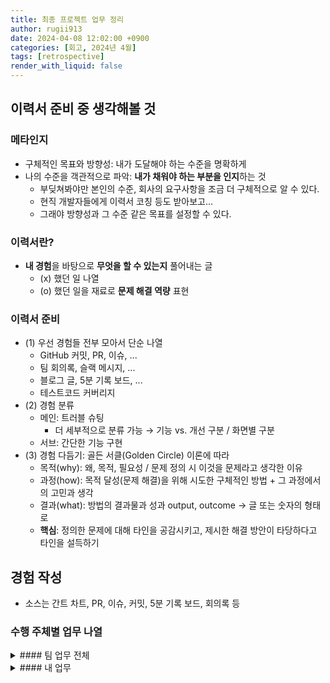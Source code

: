 ```yaml
---
title: 최종 프로젝트 업무 정리
author: rugii913
date: 2024-04-08 12:02:00 +0900
categories: [회고, 2024년 4월]
tags: [retrospective]
render_with_liquid: false
---
```


## 이력서 준비 중 생각해볼 것
### 메타인지
- 구체적인 목표와 방향성: 내가 도달해야 하는 수준을 명확하게
- 나의 수준을 객관적으로 파악: **내가 채워야 하는 부분을 인지**하는 것
  - 부딪쳐봐야만 본인의 수준, 회사의 요구사항을 조금 더 구체적으로 알 수 있다.
  - 현직 개발자들에게 이력서 코칭 등도 받아보고...
  - 그래야 방향성과 그 수준 같은 목표를 설정할 수 있다.
### 이력서란?
- **내 경험**을 바탕으로 **무엇을 할 수 있는지** 풀어내는 글
  - (x) 했던 일 나열
  - (o) 했던 일을 재료로 **문제 해결 역량** 표현
### 이력서 준비
- (1) 우선 경험들 전부 모아서 단순 나열
  - GitHub 커밋, PR, 이슈, ...
  - 팀 회의록, 슬랙 메시지, ...
  - 블로그 글, 5분 기록 보드, ...
  - 테스트코드 커버리지
- (2) 경험 분류
  - 메인: 트러블 슈팅
    - 더 세부적으로 분류 가능 → 기능 vs. 개선 구분 / 화면별 구분
  - 서브: 간단한 기능 구현
- (3) 경험 다듬기: 골든 서클(Golden Circle) 이론에 따라
  - 목적(why): 왜, 목적, 필요성 / 문제 정의 시 이것을 문제라고 생각한 이유
  - 과정(how): 목적 달성(문제 해결)을 위해 시도한 구체적인 방법 + 그 과정에서의 고민과 생각
  - 결과(what): 방법의 결과물과 성과 output, outcome → 글 또는 숫자의 형태로
  - **핵심**: 정의한 문제에 대해 타인을 공감시키고, 제시한 해결 방안이 타당하다고 타인을 설득하기

## 경험 작성
- 소스는 간트 차트, PR, 이슈, 커밋, 5분 기록 보드, 회의록 등

### 수행 주체별 업무 나열
<details>
<summary>
#### 팀 업무 전체
</summary>
<div markdown="1">
- 서비스 초기 기획 관련(공통)
  - 주제 선정
  - 정책 협의
  - 와이어프레임 작성
  - API 명세 작성
  - ERD 작성
- 서비스 중간 기획 관련
  - 추가 기능 협의(공통)
  - WBS 구성, 요구사항 명세서, 간트 차트(곽)
  - 리포지토리 리드미 작성(공통)
- 기본 CRUD API
  - 초기 엔티티 작성(공통)
  - 사용자 및 프로필
    - 뜨거운, 새로운 뒹글 페이지 목록 조회 API(최)
    - 프로필 이미지 업로드 API(노)
      - 프로필 기본 이미지 처리(노)
      - 프로필 이미지 등록 시 확장자 및 용량 제한(노)
    - 프로필 이력 관리 기능: Spring Data Envers(노)
    - 프로필 단건 조회 API(노)
    - 닉네임으로 뒹글 페이지 검색 API(최)
    - 랜덤 뒹글러 추천 API(최)
  - 사용자 인증
    - 소셜 로그인(+회원 가입) API(최)
    - Spring Security 초기 설정(최)
  - 뒹글(인증, 인가, 테스트 포함)
    - 뒹글 등록 API(김)
    - 뒹글 피드 화면 슬라이스 조회 API(곽)
    - 뒹글 피드 화면 팔로우하는 사람의 뒹글 슬라이스 조회 API(최)
    - 뒹글 개인 페이지 화면 슬라이스(뒹글+캐치) 조회 API(김)
  - 캐치(인증, 인가, 테스트 포함)
    - 캐치 등록 API(김)
    - 캐치 삭제 API(김)
  - 팔로우(인증, 인가, 테스트 포함)
    - 팔로우 등록 API(김)
    - 팔로우 목록 조회 API(김)
    - 팔로워 수 조회 API(김)
    - 팔로우 취소(삭제) API(김)
  - 공지사항(인증, 인가, 테스트 포함)
    - 공지사항 등록 API(김)
    - 공지사항 조회 API(김)
    - 공지사항 수정 API(김)
    - 공지사항 삭제 API(김)
  - 신고(인증, 인가, 테스트 포함)
    - 신고 엔티티 작성(곽)
    - 신고 등록 API(곽)
    - 신고 등록 시 신고 등록된 뒹글, 캐치 블락(노)
    - 신고 목록 조회 API(곽)
  - 알림(인증, 인가, 테스트 포함)
    - 알림 엔티티 작성(최)
    - 알림 목록 조회 API(김)
- 알림 SSE
  - 새 뒹글에 대한 알림(최)
  - 새 캐치에 대한 알림(최)
  - 피드 새 개시물 알림 SSE(최)
- 리팩토링: 기본 CRUD API 처리 개선 혹은 기존 기능 처리 개선
  - 뒹글러 목록 조회 관련 성능(부하) 테스트(최)
  - 예외 처리 공통화 리팩토링(최)
  - 소셜 로그인 기능에 따라 User 엔티티를 SocialUser 엔티티로 변경(최)
  - DooingleQueryDslRepositoryImpl 공통 부분 추출 리팩토링(최)
  - 뒹글 피드 API 응답 DTO 프로퍼티 수정(곽)
  - 알림 기능 반환 타입 리팩토링(최)
  - Spring Security filter chain 리팩토링(곽)
    - CORS 설정 리팩토링
    - 프로파일에 따라 다른 filter chain 구성, 스프링 액추에이터 요청 포트 은닉
  - SocialUser 엔티티에 userLink 프로퍼티 추가, userId를 body에 갖고 있는 DTO 수정(곽)
  - 프로필 기본 이미지 여부 확인 후 기본 이미지가 아닌 경우에만 이미지 url 가져오도록 리팩토링(최)
  - 뒹글러 목록 사이즈 환경 변수 제거 리팩토링(최)
  - NotificationResponse 리팩토링(최)
    - NotificationResponse DTO에서 userId 대신 userLink 프로퍼티사용
    - NotificationResponse의 cursor를 resourceId + 1로 수정
    - SSE 테스트코드에서 NotificationResponse 관련 에러 수정
  - SseEmitter 개수 제한: List 대신 Queue 사용(최)
  - 기타 API 리팩토링(곽)
    - userLink로 프로필 받아오는 API 추가
    - FollowDetailResponse DTO에서 non-nullable인 프로퍼티를 nullable로 수정: 이미지 url, 자기소개
    - 공지사항 응답 데이터에 누락된 notice의 id 추가
    - 팔로워 수 반환 메서드 오류 수정: PathVariable
    - CatchResponse의 deletedAt이 null이 아닌 경우 content를 null 처리
    - Notification 엔티티에서 ownerUserLink 프로퍼티(컬럼) 제거
    - NotificationResponse와 NotificationSseResponse 분리, NotificationSseResponse에서는 userLink 데이터 보내지 않음
  - 뜨거운 뒹글러 기능 캐시 적용(최)
  - 동시성 제어를 위한 분산락 적용(노)
  - 중복 신고 방지, 신고 누적 시 자동으로 블락 기능(최)
  - 분산락 적용 시 트랜잭션과 얽히는 부분 리팩토링(곽)
- 인프라(곽)
  - 환경 변수 노출 방지 및 스프링 부트 설정 관리
    - 테스트 환경 embedded redis 설정
  - 백엔드 CI 워크플로우
  - 프론트엔드 CD 워크플로우
  - 백엔드 CD 워크플로우
  - 백엔드 배포 스크립트
  - 인프라 구성
    - IAM 및 security group 설정
    - Route53 도메인 연결(백, 프론트), SSL 인증서 처리
    - EC2, ELB, S3, RDS 등 시작 및 연결
- 모니터링(곽)
  - 프로메테우스, 그라파나: Docker Compose로 구성하여 EC2 인스턴스에서 실행
- 화면 및 프론트엔드(곽)
  - 화면 프로토타입
  - 화면 퍼블리싱
  - 프론트엔드 코드 작성
</div>
</details>

<details>
<summary>
#### 내 업무
</summary>
<div markdown="1">
\* 위 팀 업무 전체에서 내 업무만 추린 내용
- 서비스 초기 기획 관련(공통)
  - 주제 선정
  - 정책 협의
  - 와이어프레임 작성
  - API 명세 작성
  - ERD 작성
- 서비스 중간 기획 관련
  - 추가 기능 협의(공통)
  - WBS 구성, 요구사항 명세서, 간트 차트(곽)
  - 리포지토리 리드미 작성(공통)
- 기본 CRUD API
  - 초기 엔티티 작성(공통)
  - 뒹글(인증, 인가, 테스트 포함)
    - 뒹글 피드 화면 슬라이스 조회 API(곽)
  - 신고(인증, 인가, 테스트 포함)
    - 신고 엔티티 작성(곽)
    - 신고 등록 API(곽)
    - 신고 목록 조회 API(곽)
- 리팩토링: 기본 CRUD API 처리 개선 혹은 기존 기능 처리 개선
  - 뒹글 피드 API 응답 DTO 프로퍼티 수정(곽)
  - Spring Security filter chain 리팩토링(곽)
    - CORS 설정 리팩토링
    - 프로파일에 따라 다른 filter chain 구성, 스프링 액추에이터 요청 포트 은닉
  - SocialUser 엔티티에 userLink 프로퍼티 추가, userId를 body에 갖고 있는 DTO 수정(곽)
  - 기타 API 리팩토링(곽)
    - userLink로 프로필 받아오는 API 추가
    - FollowDetailResponse DTO에서 non-nullable인 프로퍼티를 nullable로 수정: 이미지 url, 자기소개
    - 공지사항 응답 데이터에 누락된 notice의 id 추가
    - 팔로워 수 반환 메서드 오류 수정: PathVariable
    - CatchResponse의 deletedAt이 null이 아닌 경우 content를 null 처리
    - Notification 엔티티에서 ownerUserLink 프로퍼티(컬럼) 제거
    - NotificationResponse와 NotificationSseResponse 분리, NotificationSseResponse에서는 userLink 데이터 보내지 않음
  - 분산락 적용 시 트랜잭션과 얽히는 부분 리팩토링(곽)
- 인프라(곽)
  - 환경 변수 노출 방지 및 스프링 부트 설정 관리
    - 테스트 환경 embedded redis 설정
  - 백엔드 CI 워크플로우
  - 프론트엔드 CD 워크플로우
  - 백엔드 CD 워크플로우
  - 백엔드 배포 스크립트
  - 인프라 구성
    - IAM 및 security group 설정
    - Route53 도메인 연결(백, 프론트), SSL 인증서 처리
    - EC2, ELB, S3, RDS 등 시작 및 연결
- 모니터링(곽)
  - 프로메테우스, 그라파나: Docker Compose로 구성하여 EC2 인스턴스에서 실행
- 화면 및 프론트엔드(곽)
  - 화면 프로토타입
  - 화면 퍼블리싱
  - 프론트엔드 코드 작성
</div>
</details>
